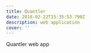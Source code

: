 ```yaml
---
title: Quantler
date: 2018-02-22T15:35:53.790Z
description: web application
cover: ''
---
```



Quantler web app
